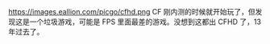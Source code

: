 https://images.eallion.com/picgo/cfhd.png  CF 刚内测的时候就开始玩了，但发现这是一个垃圾游戏，可能是 FPS 里面最差的游戏。没想到这都出 CFHD 了，13 年过去了。
